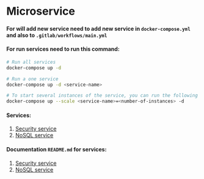 # Microservice

#### For will add new service need to add new service in `docker-compose.yml` and also to `.gitlab/workflows/main.yml`

#### For run services need to run this command:
```bash
# Run all services
docker-compose up -d

# Run a one service
docker-compose up -d <service-name>

# To start several instances of the service, you can run the following command:
docker-compose up --scale <service-name>=<number-of-instances> -d
```

#### Services:
1. [Security service](./security)
2. [NoSQL service](./NoSqlDB)

#### Documentation `README.md` for services:
1. [Security service](./security/README.md)
2. [NoSQL service](./NoSqlDB/README.md)


